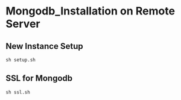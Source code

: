 # Mongodb_Installation on Remote Server

## New Instance Setup

```
sh setup.sh

```
## SSL for Mongodb

```
sh ssl.sh

```


